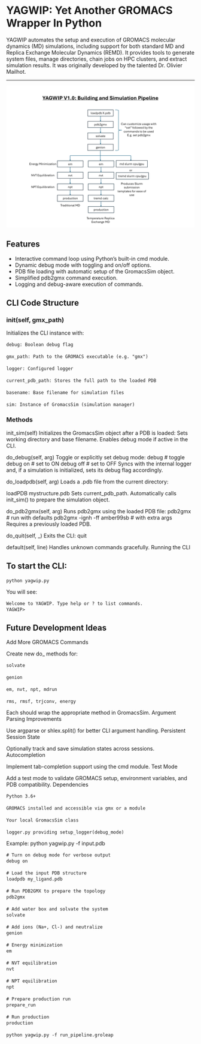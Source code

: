 # YAGWIP: Yet Another GROMACS Wrapper In Python #

YAGWIP automates the setup and execution of GROMACS molecular dynamics (MD) simulations, including support for both standard MD and Replica Exchange Molecular Dynamics (REMD). It provides tools to generate system files, manage directories, chain jobs on HPC clusters, and extract simulation results. It was originally developed by the talented Dr. Olivier Mailhot.

---

![Alt Text](docs/yagwip1.0_build_sim.png)
 
## Features
- Interactive command loop using Python’s built-in cmd module.
- Dynamic debug mode with toggling and on/off options.
- PDB file loading with automatic setup of the GromacsSim object.
- Simplified pdb2gmx command execution.
- Logging and debug-aware execution of commands.

## CLI Code Structure
### __init__(self, gmx_path)

Initializes the CLI instance with:

    debug: Boolean debug flag

    gmx_path: Path to the GROMACS executable (e.g. "gmx")

    logger: Configured logger

    current_pdb_path: Stores the full path to the loaded PDB

    basename: Base filename for simulation files

    sim: Instance of GromacsSim (simulation manager)

### Methods
init_sim(self)
    Initializes the GromacsSim object after a PDB is loaded:
    Sets working directory and base filename.
    Enables debug mode if active in the CLI.

do_debug(self, arg)
    Toggle or explicitly set debug mode:
        debug         # toggle
        debug on      # set to ON
        debug off     # set to OFF
    Syncs with the internal logger and, if a simulation is initialized, sets its debug flag accordingly.
    
do_loadpdb(self, arg)
    Loads a .pdb file from the current directory:

loadPDB mystructure.pdb
    Sets current_pdb_path.
    Automatically calls init_sim() to prepare the simulation object.

do_pdb2gmx(self, arg)
    Runs pdb2gmx using the loaded PDB file:
        pdb2gmx               # run with defaults
        pdb2gmx -ignh -ff amber99sb  # with extra args
    Requires a previously loaded PDB.
    
do_quit(self, _)
    Exits the CLI:
    quit

default(self, line)
    Handles unknown commands gracefully.
    Running the CLI

## To start the CLI:
```
python yagwip.py
```
You will see:
```
Welcome to YAGWIP. Type help or ? to list commands.
YAGWIP>
```
## Future Development Ideas
Add More GROMACS Commands

Create new do_<command> methods for:

    solvate

    genion

    em, nvt, npt, mdrun

    rms, rmsf, trjconv, energy

Each should wrap the appropriate method in GromacsSim.
 Argument Parsing Improvements

Use argparse or shlex.split() for better CLI argument handling.
 Persistent Session State

Optionally track and save simulation states across sessions.
 Autocompletion

Implement tab-completion support using the cmd module.
 Test Mode

Add a test mode to validate GROMACS setup, environment variables, and PDB compatibility.
Dependencies

    Python 3.6+

    GROMACS installed and accessible via gmx or a module

    Your local GromacsSim class

    logger.py providing setup_logger(debug_mode)

Example: python yagwip.py -f input.pdb
```
# Turn on debug mode for verbose output
debug on

# Load the input PDB structure
loadpdb my_ligand.pdb

# Run PDB2GMX to prepare the topology
pdb2gmx

# Add water box and solvate the system
solvate

# Add ions (Na+, Cl-) and neutralize
genion

# Energy minimization
em

# NVT equilibration
nvt

# NPT equilibration
npt

# Prepare production run
prepare_run

# Run production
production

python yagwip.py -f run_pipeline.groleap
```
